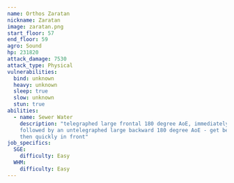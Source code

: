 ```yaml
---
name: Orthos Zaratan
nickname: Zaratan
image: zaratan.png
start_floor: 57
end_floor: 59
agro: Sound
hp: 231820
attack_damage: 7530
attack_type: Physical
vulnerabilities:
  bind: unknown
  heavy: unknown
  sleep: true
  slow: unknown
  stun: true
abilities:
  - name: Sewer Water
    description: "telegraphed large frontal 180 degree AoE, immediately
    followed by an untelegraphed large backward 180 degree AoE - get behind,
    then quickly in front"
job_specifics:
  SGE:
    difficulty: Easy
  WHM:
    difficulty: Easy
---
```

